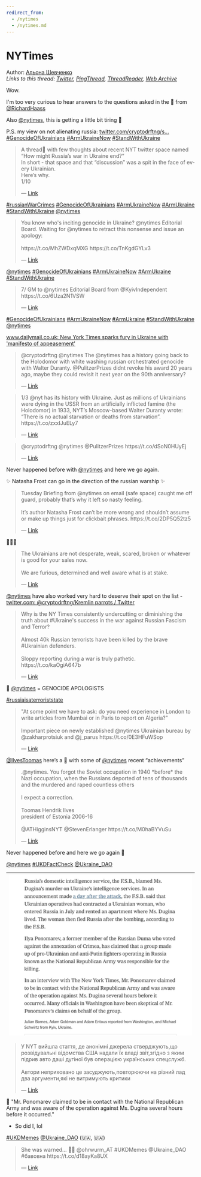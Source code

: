 ```yaml
---
redirect_from:
  - /nytimes
  - /nytimes.md
---
```

# NYTimes

Author: [Альона Шевченко](https://twitter.com/cryptodrftng)  
*Links to this thread: [Twitter](https://twitter.com/cryptodrftng/status/1532673275230359554), [PingThread](https://pingthread.com/thread/1532673275230359554), [ThreadReader](https://threadreaderapp.com/thread/1532673275230359554.html), [Web Archive](https://web.archive.org/web/*/https://twitter.com/cryptodrftng/status/1532673275230359554)*

Wow. 

I'm too very curious to hear answers to the questions asked in the 🧵 from [@RichardHaass](https://twitter.com/RichardHaass) 

Also [@nytimes](https://twitter.com/nytimes), this is getting a little bit tiring 🥲

P.S. my view on not alienating russia: [twitter.com/cryptodrftng/s…](https://twitter.com/cryptodrftng/status/1518447184802373633?s=21&t=km5hN3kTUVUXvpj-DG-E9w)
[#GenocideOfUkrainians](https://twitter.com/hashtag/GenocideOfUkrainians) [#ArmUkraineNow](https://twitter.com/hashtag/ArmUkraineNow) [#StandWithUkraine](https://twitter.com/hashtag/StandWithUkraine)

<blockquote class="twitter-tweet">
    <p lang="en" dir="ltr">
    A thread🧵 with few thoughts about recent NYT twitter space named “How might Russia’s war in Ukraine end?”<br />
    In short - that space and that “discussion” was a spit in the face of every Ukrainian.<br />
    Here’s why.<br />
    1/10<br />
    </p>
    &mdash; <a href="https://twitter.com/walter_report/status/1532596754029457410">Link</a>
</blockquote>

[#russianWarCrimes](https://twitter.com/hashtag/russianWarCrimes) [#GenocideOfUkrainians](https://twitter.com/hashtag/GenocideOfUkrainians) [#ArmUkraineNow](https://twitter.com/hashtag/ArmUkraineNow) [#ArmUkraine](https://twitter.com/hashtag/ArmUkraine) [#StandWithUkraine](https://twitter.com/hashtag/StandWithUkraine)  [@nytimes](https://twitter.com/nytimes)

<blockquote class="twitter-tweet">
    <p lang="en" dir="ltr">
    You know who&#39;s inciting genocide in Ukraine? @nytimes Editorial Board. Waiting for @nytimes to retract this nonsense and issue an apology:<br />
    <br />
    https://t.co/MhZWDxqMXG https://t.co/TnKgdGYLv3<br />
    </p>
    &mdash; <a href="https://twitter.com/cryptodrftng/status/1530402725439094785">Link</a>
</blockquote>

[@nytimes](https://twitter.com/nytimes) 
[#GenocideOfUkrainians](https://twitter.com/hashtag/GenocideOfUkrainians) [#ArmUkraineNow](https://twitter.com/hashtag/ArmUkraineNow) [#ArmUkraine](https://twitter.com/hashtag/ArmUkraine) [#StandWithUkraine](https://twitter.com/hashtag/StandWithUkraine)

<blockquote class="twitter-tweet">
    <p lang="en" dir="ltr">
    7/ GM to @nytimes Editorial Board from @KyivIndependent https://t.co/6Uza2N1VSW<br />
    </p>
    &mdash; <a href="https://twitter.com/cryptodrftng/status/1530428967538270209">Link</a>
</blockquote>

[#GenocideOfUkrainians](https://twitter.com/hashtag/GenocideOfUkrainians) [#ArmUkraineNow](https://twitter.com/hashtag/ArmUkraineNow) [#ArmUkraine](https://twitter.com/hashtag/ArmUkraine) [#StandWithUkraine](https://twitter.com/hashtag/StandWithUkraine) [@nytimes](https://twitter.com/nytimes) 

[www.dailymail.co.uk: New York Times sparks fury in Ukraine with 'manifesto of appeasement'](https://www.dailymail.co.uk/news/article-10852721/amp/New-York-Times-sparks-fury-Ukraine-manifesto-appeasement-opinion-piece.html)

<blockquote class="twitter-tweet">
    <p lang="en" dir="ltr">
    @cryptodrftng @nytimes The @nytimes has a history going back to the Holodomor with white washing russian orchestrated genocide with Walter Duranty. @PulitzerPrizes  didnt revoke his award 20 years ago, maybe they could revisit it next year on the 90th anniversary?<br />
    </p>
    &mdash; <a href="https://twitter.com/Edgearoth/status/1532755904197713922">Link</a>
</blockquote>

<blockquote class="twitter-tweet">
    <p lang="en" dir="ltr">
    1/3 @nyt has its history with Ukraine. Just as millions of Ukrainians were dying in the USSR from an artificially inflicted famine (the Holodomor) in 1933, NYT’s Moscow-based Walter Duranty wrote: “There is no actual starvation or deaths from starvation”. https://t.co/zxxIJuELy7<br />
    </p>
    &mdash; <a href="https://twitter.com/DMokryk/status/1532247629647818754">Link</a>
</blockquote>

<blockquote class="twitter-tweet">
    <p lang="en" dir="ltr">
    @cryptodrftng @nytimes @PulitzerPrizes https://t.co/dSoN0HUyEj<br />
    </p>
    &mdash; <a href="https://twitter.com/Edgearoth/status/1532756059689037831">Link</a>
</blockquote>

Never happened before with [@nytimes](https://twitter.com/nytimes) and here we go again.

✨ Natasha Frost can go in the direction of the russian warship ✨

<blockquote class="twitter-tweet">
    <p lang="en" dir="ltr">
    Tuesday Briefing from @nytimes on email (safe space) caught me off guard, probably that’s why it left so nasty feeling.<br />
    <br />
    It’s author Natasha Frost can’t be more wrong and shouldn’t assume or make up things just for clickbait phrases. https://t.co/2DP5Q52tz5<br />
    </p>
    &mdash; <a href="https://twitter.com/al_savchuk/status/1544192180914364416">Link</a>
</blockquote>

👏👏👏

<blockquote class="twitter-tweet">
    <p lang="en" dir="ltr">
    The Ukrainians are not desperate, weak, scared, broken or whatever is good for your sales now.<br />
    <br />
    We are furious, determined and well aware what is at stake.<br />
    </p>
    &mdash; <a href="https://twitter.com/al_savchuk/status/1544192432698540033">Link</a>
</blockquote>

[@nytimes](https://twitter.com/nytimes) have also worked very hard to deserve their spot on the list - [twitter.com: @cryptodrftng/Kremlin parrots / Twitter](https://twitter.com/i/lists/1522661275033128960)

<blockquote class="twitter-tweet">
    <p lang="en" dir="ltr">
    Why is the NY Times consistently undercutting or diminishing the truth about #Ukraine&#39;s success in the war against Russian Fascism and Terror?<br />
    <br />
    Almost 40k Russian terrorists have been killed by the brave #Ukrainian defenders.<br />
    <br />
    Sloppy reporting during a war is truly pathetic. https://t.co/kaOgiA647b<br />
    </p>
    &mdash; <a href="https://twitter.com/SarahAshtonLV/status/1547125285442785280">Link</a>
</blockquote>

🚨 [@nytimes](https://twitter.com/nytimes) = GENOCIDE APOLOGISTS 

[#russiaisaterroriststate](https://twitter.com/hashtag/russiaisaterroriststate)

<blockquote class="twitter-tweet">
    <p lang="en" dir="ltr">
    &#34;At some point we have to ask: do you need experience in London to write articles from Mumbai or in Paris to report on Algeria?&#34;<br />
    <br />
    Important piece on newly established @nytimes Ukrainian bureau by @zakharprotsiuk and @j_parus https://t.co/0E3HFuWSop<br />
    </p>
    &mdash; <a href="https://twitter.com/ProkopyshynUA/status/1552592727937892352">Link</a>
</blockquote>

[@IlvesToomas](https://twitter.com/IlvesToomas) here’s a 🧵 with some of [@nytimes](https://twitter.com/nytimes) recent “achievements”

<blockquote class="twitter-tweet">
    <p lang="en" dir="ltr">
    .@nytimes. You forgot the Soviet occupation in 1940 *before* the Nazi occupation, when the Russians deported of tens of thousands and the murdered and raped countless others <br />
    <br />
    I expect a correction.<br />
    <br />
    Toomas Hendrik Ilves<br />
    president of Estonia 2006-16<br />
    <br />
    @ATHigginsNYT @StevenErlanger https://t.co/M0haBYVuSu<br />
    </p>
    &mdash; <a href="https://twitter.com/IlvesToomas/status/1564133067400380418">Link</a>
</blockquote>

Never happened before and here we go again 🤢

[@nytimes](https://twitter.com/nytimes) [#UKDFactCheck](https://twitter.com/hashtag/UKDFactCheck) [@Ukraine_DAO](https://twitter.com/Ukraine_DAO)

| [![](/media/1564220899800276992/3_1577753004891160647.jpg)](/media/1564220899800276992/3_1577753004891160647.jpg) |
| :-: |

<blockquote class="twitter-tweet">
    <p lang="en" dir="ltr">
    У NYT вийшла стаття, де анонімні джерела стверджують,що розвідувальні відомства  США надали їх владі звіт,згідно з яким підрив авто даші дугіної був операцією українських спецслужб.<br />
    <br />
    Автори неприховано це засуджують,повторюючи на різний лад два аргументи,які не витримують критики<br />
    </p>
    &mdash; <a href="https://twitter.com/OKhudetska/status/1577718915698159616">Link</a>
</blockquote>

💬 "Mr. Ponomarev claimed to be in contact with the National Republican Army and was aware of the operation against Ms. Dugina several hours before it occurred."

- So did I, lol 

[#UKDMemes](https://twitter.com/hashtag/UKDMemes) [@Ukraine_DAO](https://twitter.com/Ukraine_DAO) (🇺🇦, 🇺🇦)

<blockquote class="twitter-tweet">
    <p lang="en" dir="ltr">
    She was warned… 🚬🤣 @ohrwurm_AT #UKDMemes @Ukraine_DAO #бавовна https://t.co/d18ayKa8UX<br />
    </p>
    &mdash; <a href="https://twitter.com/cryptodrftng/status/1561158448246657025">Link</a>
</blockquote>
